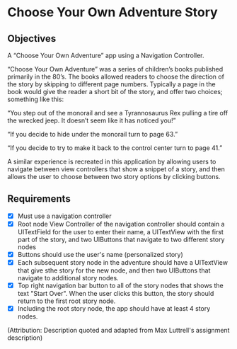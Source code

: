 # Choose Your Own Adventure Story

## Objectives
A “Choose Your Own Adventure” app using a Navigation Controller. 

“Choose Your Own Adventure” was a series of children’s books published primarily in the 80’s.  The books allowed readers to choose the direction of the story by skipping to different page numbers. Typically a page in the book would give the reader a short bit of the story, and offer two choices; something like this:

“You step out of the monorail and see a Tyrannosaurus Rex pulling a tire off the wrecked jeep. It doesn’t seem like it has noticed you!”

“If you decide to hide under the monorail turn to page 63.”

“If you decide to try to make it back to the control center turn to page 41.”

A similar experience is recreated in this application by allowing users to navigate between view controllers that show a snippet of a story, and then allows the user to choose between two story options by clicking buttons.

## Requirements

- [X] Must use a navigation controller
- [X] Root node View Controller of the navigation controller should contain a UITextField for the user to enter their name, a UITextView with the first part of the story, and two UIButtons that navigate to two different story nodes
- [X] Buttons should use the user's name (personalized story)
- [X] Each subsequent story node in the adventure should have a UITextView that give sthe story for the new node, and then two UIButtons that navigate to additional story nodes.
- [X] Top right navigation bar button to all of the story nodes that shows the text "Start Over". When the user clicks this button, the story should return to the first root story node.
- [X] Including the root story node, the app should have at least 4 story nodes.

(Attribution: Description quoted and adapted from Max Luttrell's assignment description)
